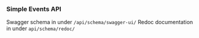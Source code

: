 ### Simple Events API

Swagger schema in under `/api/schema/swagger-ui/`
Redoc documentation in under `api/schema/redoc/`
